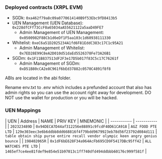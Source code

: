 ### Deployed contracts (XRPL EVM)
* SGDk: `0xa462f79a8c09a0770614140B9f53Ebc9fD8413b5`
* UEN Management (UEN Database): `0x228dfCFf73CcF0a65034aA55621122a5aaD49FE7`
  * Admin Management of UEN Management: `0x0500982F88Cb1d6eDf1F5aa103c1d60938111330`
* Whitelist: `0xeC6a51D2025234A1fd6F81EddC383c17C1c95A21`
  * Admin Management of Whitelist: `0x7ED28E99C8eA2D010d51daEd5526378Fe73A26B1`
* SGDm: `0x1F11B837513dF2F3e17D5b017f83C5c17C76261f`
  * Admin Management of SGDm: `0xD51B80cCA2e8C961f6bEd37882c0570C4891f8f8`

ABIs are located in the abi folder.

Rename env.txt to .env which includes a prefunded account that also has admin rights so you can use the account right away for development. DO NOT use the wallet for production or you will be hacked.

### UEN Mappings
| UEN | Address | NAME | PRIV KEY | MNEMONIC |
| ----------- | ----------- |
| `202323489D` | `0x94DECA7D44af312256e88891c9fcdF40D61CA918` | `AGZ FOOD PTE LTD` | `129e303eec3e6b6ddbb8dd668816f4f79bdd9679923eb78d56f23792d084d111` | `table obtain ship purse entire recall vendor olympic keen angry genius bounce` |
| `198402065R` | `0x1dF6bE628F34a964AcFb695CD9F5417DBc95ff42` | `ALL WATCHES PTE LTD` | `1465ef7ce4ee81fdef9e854e51b97013c1ff740dfd494ddbbb60176c999f581f` |